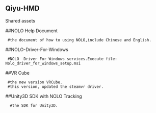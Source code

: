 ## Qiyu-HMD
Shared assets



##NOLO Help Document

     #the document of how to using NOLO,include Chinese and English.
     
     
     
##NOLO-Driver-For-Windows

     #NOLO  Driver For Windows services.Execute file: Nolo_driver_for_windows_setup.msi
     
     
     
##VR Cube

     #the new version VRCube.
     #this version, updated the steamvr driver.
     
     
     
##Unity3D SDK with NOLO Tracking

      #the SDK for Unity3D.
      
      
      
